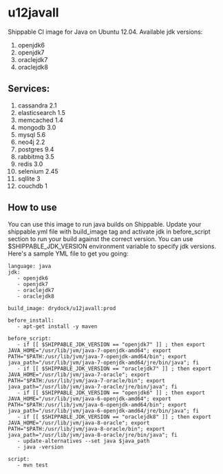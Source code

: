 u12javall
===============

Shippable CI image for Java on Ubuntu 12.04. Available jdk versions:

1. openjdk6
2. openjdk7
3. oraclejdk7
4. oraclejdk8

## Services:

1. cassandra 2.1
2. elasticsearch 1.5
3. memcached 1.4
4. mongodb 3.0
5. mysql 5.6
6. neo4j 2.2
7. postgres 9.4
8. rabbitmq 3.5
9. redis 3.0
10. selenium 2.45
11. sqllite 3
12. couchdb 1

## How to use
You can use this image to run java builds on Shippable. Update your shippable.yml file with build_image tag and activate jdk in before_script section to run your build against the correct version. You can use $SHIPPABLE_JDK_VERSION environment variable to specify jdk versions. Here's a sample YML file to get you going:


````
language: java
jdk:
   - openjdk6
   - openjdk7
   - oraclejdk7
   - oraclejdk8

build_image: drydock/u12javall:prod

before_install:
   - apt-get install -y maven

before_script:
   - if [[ $SHIPPABLE_JDK_VERSION == "openjdk7" ]] ; then export JAVA_HOME="/usr/lib/jvm/java-7-openjdk-amd64"; export PATH="$PATH:/usr/lib/jvm/java-7-openjdk-amd64/bin"; export java_path="/usr/lib/jvm/java-7-openjdk-amd64/jre/bin/java"; fi
   - if [[ $SHIPPABLE_JDK_VERSION == "oraclejdk7" ]] ; then export JAVA_HOME="/usr/lib/jvm/java-7-oracle"; export PATH="$PATH:/usr/lib/jvm/java-7-oracle/bin"; export java_path="/usr/lib/jvm/java-7-oracle/jre/bin/java"; fi
   - if [[ $SHIPPABLE_JDK_VERSION == "openjdk6" ]] ; then export JAVA_HOME="/usr/lib/jvm/java-6-openjdk-amd64"; export PATH="$PATH:/usr/lib/jvm/java-6-openjdk-amd64/bin"; export java_path="/usr/lib/jvm/java-6-openjdk-amd64/jre/bin/java"; fi
   - if [[ $SHIPPABLE_JDK_VERSION == "oraclejdk8" ]] ; then export JAVA_HOME="/usr/lib/jvm/java-8-oracle"; export PATH="$PATH:/usr/lib/jvm/java-8-oracle/bin"; export java_path="/usr/lib/jvm/java-8-oracle/jre/bin/java"; fi
   - update-alternatives --set java $java_path
   - java -version

script:
   - mvn test

````
